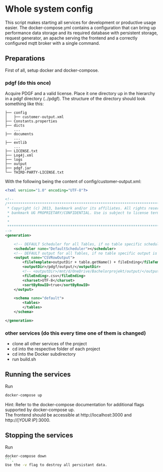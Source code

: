 # Whole system config
This script makes starting all services for development or productive usage easier. The docker-compose.yml contains a configuration that can bring up performance data storage and its required database with persistent storage, request generator, an apache serving the frontend and a correctly configured mqtt broker with a single command.

## Preparations
First of all, setup docker and docker-compose.
### pdgf (do this once)
Acquire PDGF and a valid license. Place it one directory up in the hierarchy in a pdgf directory (../pdgf). The structure of the directory should look something like this:
```
├── config
│   ├── customer-output.xml
├── Constants.properties
├── dicts
    ...
├── documents
    ...
├── extlib
    ...
├── LICENSE.txt
├── Log4j.xml
├── logs
├── output
├── pdgf.jar
└── THIRD-PARTY-LICENSE.txt
```
With the following being the content of config/customer-output.xml:
```xml
<?xml version="1.0" encoding="UTF-8"?>

<!--
/*******************************************************************************
 * Copyright (c) 2013, bankmark and/or its affiliates. All rights reserved.
 * bankmark UG PROPRIETARY/CONFIDENTIAL. Use is subject to license terms.
 *
 *
 ******************************************************************************/
-->
<generation>

	<!-- DEFAULT Scheduler for all Tables, if no table specific scheduler is specified-->
	<scheduler name="DefaultScheduler"></scheduler>
	<!-- DEFAULT output for all Tables, if no table specific output is specified-->
	<output name="CSVRowOutput">
		<fileTemplate>outputDir + table.getName() + fileEnding</fileTemplate>
		<outputDir>/pdgf/output/</outputDir>
		<!-- <outputDir>/mnt/d/OneDrive/Bachelorprojekt/output/</outputDir>-->
		<fileEnding>.csv</fileEnding>
		<charset>UTF-8</charset>
		<sortByRowID>true</sortByRowID>
	</output>

	<schema name="default">
		<tables>
		</tables>
	</schema>

</generation>

```

### other services (do this every time one of them is changed)
- clone all other services of the project
- cd into the respective folder of each  project
- cd into the Docker subdirectory
- run build.sh

## Running the services
Run
```bash
docker-compose up
```
Hint: Refer to the docker-compose documentation for additional flags supported by docker-compose up.  
The frontend should be accessible at http://localhost:3000 and http://[*YOUR IP*]:3000.

## Stopping the services
Run
```bash
docker-compose down
```.
Use the -v flag to destroy all persistant data.
